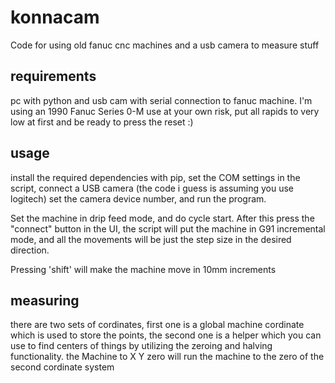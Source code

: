 # konnacam
Code for using old fanuc cnc machines and a usb camera to measure stuff

## requirements

pc with python and usb cam with serial connection to fanuc machine. I'm using an 1990 Fanuc Series 0-M
use at your own risk, put all rapids to very low at first and be ready to press the reset :)

## usage
install the required dependencies with pip, set the COM settings in the script, connect a USB camera
(the code i guess is assuming you use logitech) set the camera device number, and run the program.

Set the machine in drip feed mode, and do cycle start. After this press the "connect" button in the UI,
the script will put the machine in G91 incremental mode, and all the movements will be just the
step size in the desired direction. 

Pressing 'shift' will make the machine move in 10mm increments

## measuring

there are two sets of cordinates, first one is a global machine cordinate which is used to store the
points, the second one is a helper which you can use to find centers of things by utilizing the zeroing
and halving functionality. the Machine to X Y zero will run the machine to the zero of the second cordinate
system

